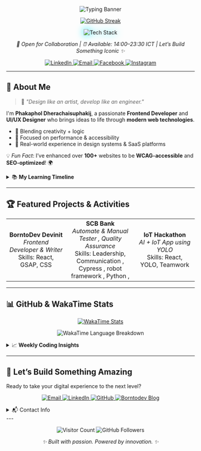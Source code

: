 
<p align="center">
<img src="https://readme-typing-svg.herokuapp.com?font=Orbitron&size=24&color=00EAFF&center=true&vCenter=true&width=600&lines=Phakaphol+Dherachaisuphakij;UI/UX+Designer;Quality+Assurance+(Automate+tester)" alt="Typing Banner" />
</p>
<p align="center">
  <a href="https://github.com/GodzK">
    <img src="https://git-hub-streak-stats.vercel.app?user=GodzK&theme=transparent&hide_border=true&background=00000000&fire=ff6bcb&ring=00eaff&currStreakNum=d4e4ff&currStreakLabel=00eaff&sideNums=d4e4ff&sideLabels=d4e4ff" alt="GitHub Streak">
  </a>
</p>
<p align="center">
  <img src="https://skillicons.dev/icons?i=js,ts,react,nextjs,nuxtjs,tailwind,mui,figma,css,html,aws,nodejs,python,go,java,c#mysql&perline=8" alt="Tech Stack" style="filter: drop-shadow(0 0 10px #00EAFF);">
</p>
<p align="center">
  <em>🚀 Open for Collaboration | ⏰ Available: 14:00–23:30 ICT | Let’s Build Something Iconic ✨</em>
</p>

<p align="center">
  <a href="https://linkedin.com/in/phakaphol">
    <img src="https://img.shields.io/badge/LinkedIn-0A66C2?style=for-the-badge&logo=linkedin&logoColor=white" alt="LinkedIn">
  </a>
  <a href="mailto:godzk25@gmail.com">
    <img src="https://img.shields.io/badge/Email-D14836?style=for-the-badge&logo=gmail&logoColor=white" alt="Email">
  </a>
  <a href="https://www.facebook.com/phakaphol.dherachaisuphakij/">
    <img src="https://img.shields.io/badge/Facebook-1877F2?style=for-the-badge&logo=facebook&logoColor=white" alt="Facebook">
  </a>
  <a href="https://www.instagram.com/pk._tcsk/">
    <img src="https://img.shields.io/badge/Instagram-E4405F?style=for-the-badge&logo=instagram&logoColor=white" alt="Instagram">
  </a>
</p>

---

## 🌟 About Me

> 🎨 *"Design like an artist, develop like an engineer."*

I'm **Phakaphol Dherachaisuphakij**, a passionate **Frontend Developer** and **UI/UX Designer** who brings ideas to life through **modern web technologies**.

- 🧠 Blending creativity + logic  
- 🚀 Focused on performance & accessibility  
- 💼 Real-world experience in design systems & SaaS platforms  

💡 *Fun Fact*: I’ve enhanced over **100+** websites to be **WCAG-accessible** and **SEO-optimized**! 🌍

<details>
  <summary>📚 <strong>My Learning Timeline</strong></summary>

- 📘 **2024** – Mastered React, Next.js, Tailwind  
- ☁️ **2025** – Diving deep into AWS, GraphQL  
- 🧪 **Now** – UI testing + Backend + design systems in Figma  
</details>

---

## 🏆 Featured Projects & Activities

<table align="center">
  <tr>
    <td align="center" width="300">
      <strong>BorntoDev Devinit</strong><br>
      <em>Frontend Developer & Writer</em><br>
      Skills: React, GSAP, CSS
    </td>
    <td align="center" width="300">
      <strong>SCB Bank</strong><br>
      <em>Automate & Manual Tester , Quality Assurance</em><br>
      Skills: Leadership, Communication , Cypress , robot framework , Python ,
    </td>
    <td align="center" width="300">
      <strong>IoT Hackathon</strong><br>
      <em>AI + IoT App using YOLO</em><br>
      Skills: React, YOLO, Teamwork
    </td>
  </tr>
</table>

---

## 📊 GitHub & WakaTime Stats

<p align="center">
  <a href="https://wakatime.com/@984daca2-1327-4d0b-b661-d23dc3c18db1">
    <img src="https://wakatime.com/badge/user/984daca2-1327-4d0b-b661-d23dc3c18db1.svg" alt="WakaTime Stats">
  </a>
</p>

<p align="center">
  <img src="https://github-readme-stats.vercel.app/api/wakatime?username=GodzK&theme=transparent&layout=compact&hide_border=true&bg_color=00000000&title_color=00eaff&text_color=d4e4ff&icon_color=ff6bcb" alt="WakaTime Language Breakdown">
</p>

<details>
  <summary>📈 <strong>Weekly Coding Insights</strong></summary>

🛠️ Improving in:
- ⚛️ React & TypeScript  
- ☁️ AWS CI/CD Pipelines  
- 🎨 UI polishing with Figma prototypes  
</details>

---

## 🚀 Let’s Build Something Amazing

Ready to take your digital experience to the next level?

<p align="center">
  <a href="mailto:godzk25@gmail.com">
    <img src="https://img.shields.io/badge/Email-D14836?style=for-the-badge&logo=gmail&logoColor=white" alt="Email">
  </a>
  <a href="https://linkedin.com/in/phakaphol">
    <img src="https://img.shields.io/badge/LinkedIn-0A66C2?style=for-the-badge&logo=linkedin&logoColor=white" alt="LinkedIn">
  </a>
  <a href="https://github.com/GodzK">
    <img src="https://img.shields.io/badge/GitHub-181717?style=for-the-badge&logo=github&logoColor=white" alt="GitHub">
  </a>
  <a href="https://www.borntodev.com/author/godzk25gmail-com/">
    <img src="https://img.shields.io/badge/Borntodev-FF5733?style=for-the-badge&logo=blogger&logoColor=white" alt="Borntodev Blog">
  </a>
</p>

<details>
  <summary>📬 Contact Info</summary>

- 📧 **Email**: godzk25@gmail.com  
- 👔 **LinkedIn**: [phakaphol](https://www.linkedin.com/in/phakaphol-dherachaisuprakij-1092ab256/)  
- 🌐 **Portfolio**: [godzk.dev](https://kmutt-phakaphol.vercel.app/)  
- 📸 **Instagram**: [@pk._tcsk](https://www.instagram.com/pk._tcsk/)  

</details>
---
<p align="center">
  <img src="https://visitor-badge.laobi.icu/badge?page_id=GodzK.GodzK" alt="Visitor Count">
  <img src="https://img.shields.io/github/followers/GodzK?label=Followers&style=social" alt="GitHub Followers">
</p>

<p align="center">
  <em>✨ Built with passion. Powered by innovation. ✨</em>
</p>


